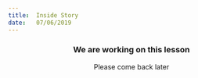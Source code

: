 ```yaml
---
title:  Inside Story
date:   07/06/2019
---
```


### <center>We are working on this lesson</center>
<center>Please come back later</center>